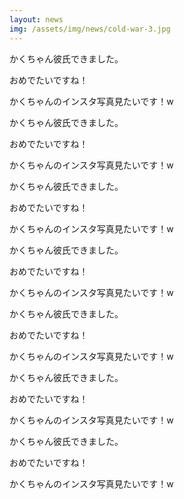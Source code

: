 ```yaml
---
layout: news
img: /assets/img/news/cold-war-3.jpg
---
```

かくちゃん彼氏できました。

おめでたいですね！

かくちゃんのインスタ写真見たいです！w

かくちゃん彼氏できました。

おめでたいですね！

かくちゃんのインスタ写真見たいです！w

かくちゃん彼氏できました。

おめでたいですね！

かくちゃんのインスタ写真見たいです！w

かくちゃん彼氏できました。

おめでたいですね！

かくちゃんのインスタ写真見たいです！w

かくちゃん彼氏できました。

おめでたいですね！

かくちゃんのインスタ写真見たいです！w

かくちゃん彼氏できました。

おめでたいですね！

かくちゃんのインスタ写真見たいです！w

かくちゃん彼氏できました。

おめでたいですね！

かくちゃんのインスタ写真見たいです！w